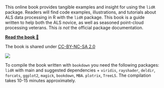 This online book provides tangible examples and insight for using the `lidR` package. Readers will find code examples, illustrations, and tutorials about ALS data processing in R with the `lidR` package. This book is a guide written to help both the ALS novice, as well as seasoned point-cloud processing veterans. This *is not* the official package documentation.

**[Read the book :book:](https://r-lidar.github.io/lidRbook/)**

The book is shared under [CC-BY-NC-SA 2.0](https://creativecommons.org/licenses/by-nc-sa/2.0/)

[![](https://mirrors.creativecommons.org/presskit/buttons/88x31/svg/by-nc-sa.svg)](https://creativecommons.org/licenses/by-nc-sa/2.0/)

To compile the book written with `bookdown` you need the following packages: `lidR` with main and suggested dependencies + `viridis`, `rayshader`, `deldir`, `forcats`, `ggplot2`, `magick`, `bookdown`, `MBA`. `plotrix`, `TreeLS`. The compilation takes 10-15 minutes approximately.
